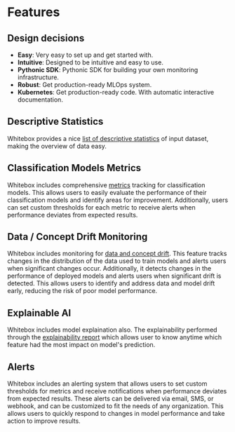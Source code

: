 # Features

## Design decisions

- **Easy**: Very easy to set up and get started with.
- **Intuitive**: Designed to be intuitive and easy to use.
- **Pythonic SDK**: Pythonic SDK for building your own monitoring infrastructure.
- **Robust**: Get production-ready MLOps system.
- **Kubernetes**: Get production-ready code. With automatic interactive documentation.

## Descriptive Statistics

Whitebox provides a nice <a href="/monitor/descriptive-statistics/#descriptive-statistics" class="external-link" target="_blank">list of descriptive statistics</a> of input dataset, making the overview of data easy.

## Classification Models Metrics

Whitebox includes comprehensive <a href="/monitor/evaluation-metrics/#evaluation-metrics" class="external-link" target="_blank">metrics</a> tracking for classification models. This allows users to easily evaluate the performance of their classification models and identify areas for improvement. Additionally, users can set custom thresholds for each metric to receive alerts when performance deviates from expected results.

## Data / Concept Drift Monitoring

Whitebox includes monitoring for <a href="/monitor/drift/#drift" class="external-link" target="_blank">data and concept drift</a>. This feature tracks changes in the distribution of the data used to train models and alerts users when significant changes occur. Additionally, it detects changes in the performance of deployed models and alerts users when significant drift is detected. This allows users to identify and address data and model drift early, reducing the risk of poor model performance.

## Explainable AI

Whitebox includes model explaination also. The explainability performed through the <a href="/monitor/explainability/#explainability" class="external-link" target="_blank">explainability report</a> which allows user to know anytime which feature had the most impact on model's prediction.

## Alerts

Whitebox includes an alerting system that allows users to set custom thresholds for metrics and receive notifications when performance deviates from expected results. These alerts can be delivered via email, SMS, or webhook, and can be customized to fit the needs of any organization. This allows users to quickly respond to changes in model performance and take action to improve results.
